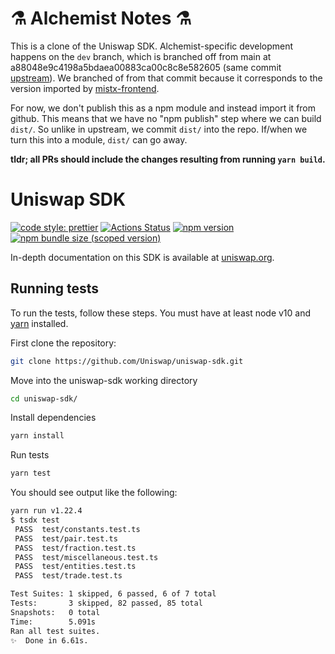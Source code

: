 # ⚗ Alchemist Notes ⚗

This is a clone of the Uniswap SDK. Alchemist-specific development happens on the `dev` branch, which is branched off from main at a88048e9c4198a5bdaea00883ca00c8c8e582605 (same commit [upstream](https://github.com/Uniswap/uniswap-v2-sdk/commits/a88048e9c4198a5bdaea00883ca00c8c8e582605)). We branched of from that commit because it corresponds to the version imported by [mistx-frontend](https://github.com/alchemistcoin/mistx-frontend).

For now, we don't publish this as a npm module and instead import it from github. This means that we have no "npm publish" step where we can build `dist/`. So unlike in upstream, we commit `dist/` into the repo. If/when we turn this into a module, `dist/` can go away.

**tldr; all PRs should include the changes resulting from running `yarn build`.**


# Uniswap SDK

[![code style: prettier](https://img.shields.io/badge/code_style-prettier-ff69b4.svg?style=flat-square)](https://github.com/prettier/prettier)
[![Actions Status](https://github.com/Uniswap/uniswap-sdk/workflows/CI/badge.svg)](https://github.com/Uniswap/uniswap-sdk)
[![npm version](https://img.shields.io/npm/v/@uniswap/sdk/latest.svg)](https://www.npmjs.com/package/@uniswap/sdk/v/latest)
[![npm bundle size (scoped version)](https://img.shields.io/bundlephobia/minzip/@uniswap/sdk/latest.svg)](https://bundlephobia.com/result?p=@uniswap/sdk@latest)

In-depth documentation on this SDK is available at [uniswap.org](https://uniswap.org/docs/v2/SDK/getting-started/).

## Running tests

To run the tests, follow these steps. You must have at least node v10 and [yarn](https://yarnpkg.com/) installed.

First clone the repository:

```sh
git clone https://github.com/Uniswap/uniswap-sdk.git
```

Move into the uniswap-sdk working directory

```sh
cd uniswap-sdk/
```

Install dependencies

```sh
yarn install
```

Run tests

```sh
yarn test
```

You should see output like the following:

```sh
yarn run v1.22.4
$ tsdx test
 PASS  test/constants.test.ts
 PASS  test/pair.test.ts
 PASS  test/fraction.test.ts
 PASS  test/miscellaneous.test.ts
 PASS  test/entities.test.ts
 PASS  test/trade.test.ts

Test Suites: 1 skipped, 6 passed, 6 of 7 total
Tests:       3 skipped, 82 passed, 85 total
Snapshots:   0 total
Time:        5.091s
Ran all test suites.
✨  Done in 6.61s.
```
